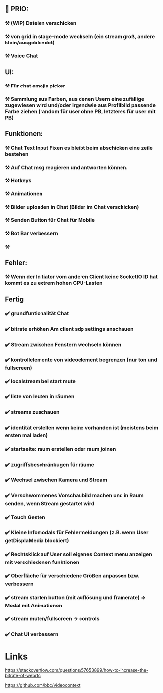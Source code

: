 ## 🚩 PRIO:
### ⚒️ (WIP) Dateien verschicken 
### ⚒️ von grid in stage-mode wechseln (ein stream groß, andere klein/ausgeblendet)
### ⚒️ Voice Chat


## UI:
### ⚒️ Für chat emojis picker 
### ⚒️ Sammlung aus Farben, aus denen Usern eine zufällige zugewiesen wird und/oder irgendwie aus Profilbild passende Farbe ziehen (random für user ohne PB, letzteres für user mit PB)


## Funktionen:
### ⚒️ Chat Text Input Fixen es bleibt beim abschicken eine zeile bestehen
### ⚒️ Auf Chat msg reagieren und antworten können.
### ⚒️ Hotkeys
### ⚒️ Animationen
### ⚒️ Bilder uploaden in Chat (Bilder im Chat verschicken)
### ⚒️ Senden Button für Chat für Mobile
### ⚒️ Bot Bar verbessern 
### ⚒️ 


## Fehler:
### ⚒️ Wenn der Initiator vom anderen Client keine SocketIO ID hat kommt es zu extrem hohen CPU-Lasten


## Fertig
### ✔️ grundfuntionalität Chat
### ✔️ bitrate erhöhen Am client sdp settings anschauen
### ✔️ Stream zwischen Fenstern wechseln können 
### ✔️ kontrollelemente von videoelement begrenzen (nur ton und fullscreen)
### ✔️ localstream bei start mute
### ✔️ liste von leuten in räumen
### ✔️ streams zuschauen
### ✔️ identität erstellen wenn keine vorhanden ist (meistens beim ersten mal laden)
### ✔️ startseite: raum erstellen oder raum joinen
### ✔️ zugriffsbeschränkugen für räume
### ✔️ Wechsel zwischen Kamera und Stream
### ✔️ Verschwommenes Vorschaubild machen und in Raum senden, wenn Stream gestartet wird
### ✔️ Touch Gesten
### ✔️ Kleine Infomodals für Fehlermeldungen (z.B. wenn User getDisplaMedia blockiert)
### ✔️ Rechtsklick auf User soll eigenes Context menu anzeigen mit verschiedenen funktionen
### ✔️ Oberfläche für verschiedene Größen anpassen bzw. verbessern
### ✔️ stream starten button (mit auflösung und framerate) => Modal mit Animationen
### ✔️ stream muten/fullscreen -> controls
### ✔️ Chat UI verbessern


# Links 

https://stackoverflow.com/questions/57653899/how-to-increase-the-bitrate-of-webrtc

https://github.com/bbc/videocontext